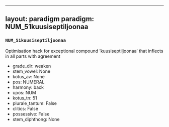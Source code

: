 
---
layout: paradigm
paradigm: NUM_51kuusiseptiljoonaa
---
### ` NUM_51kuusiseptiljoonaa `

Optimisation hack for exceptional compound ’kuusiseptiljoonaa’ that inflects in all parts with agreement
* grade_dir: weaken
* stem_vowel: None
* kotus_av: None
* pos: NUMERAL
* harmony: back
* upos: NUM
* kotus_tn: 51
* plurale_tantum: False
* clitics: False
* possessive: False
* stem_diphthong: None
